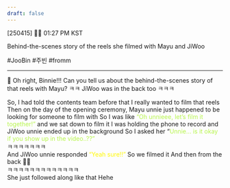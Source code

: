 ```yaml
---
draft: false
---
```

[250415] 🐣💭 01:27 PM KST

Behind-the-scenes story of the reels she filmed with Mayu and JiWoo 

#JooBin #주빈 #fromm 
___
🫧 Oh right, Binnie!!! Can you tell us about the behind-the-scenes story of that reels with Mayu? ㅋㅋ JiWoo was in the back too ㅋㅋㅋ

So, I had told the contents team before that I really wanted to film that reels  
Then on the day of the opening ceremony, Mayu unnie just happened to be looking for someone to film with
So I was like <font color="#b7f54c">“Oh unnieee, let’s film it together!”  </font>
and we sat down to film it
I was holding the phone to record and JiWoo unnie ended up in the background
So I asked her “<font color="#b7f54c">Unnie… is it okay if you show up in the video..??”</font>  
ㅋㅋㅋㅋㅋㅋㅋ  
And JiWoo unnie responded <font color="#fff800">“Yeah sure!!”  </font>
So we filmed it
And then from the back 🫶🏻  
ㅋㅋㅋㅋㅋㅋㅋㅋㅋㅋㅋㅋㅋ  
She just followed along like that
Hehe